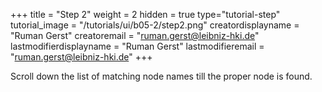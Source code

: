 +++
title = "Step 2"
weight = 2
hidden = true
type="tutorial-step"
tutorial_image = "/tutorials/ui/b05-2/step2.png"
creatordisplayname = "Ruman Gerst"
creatoremail = "ruman.gerst@leibniz-hki.de"
lastmodifierdisplayname = "Ruman Gerst"
lastmodifieremail = "ruman.gerst@leibniz-hki.de"
+++

Scroll down the list of matching node names till the proper node is found.
